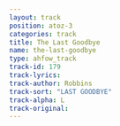 ```yaml
---
layout: track
position: atoz-3
categories: track
title: The Last Goodbye
name: the-last-goodbye
type: ahfow_track
track-id: 179
track-lyrics: 
track-author: Robbins
track-sort: "LAST GOODBYE"
track-alpha: L
track-original: 
---
```

